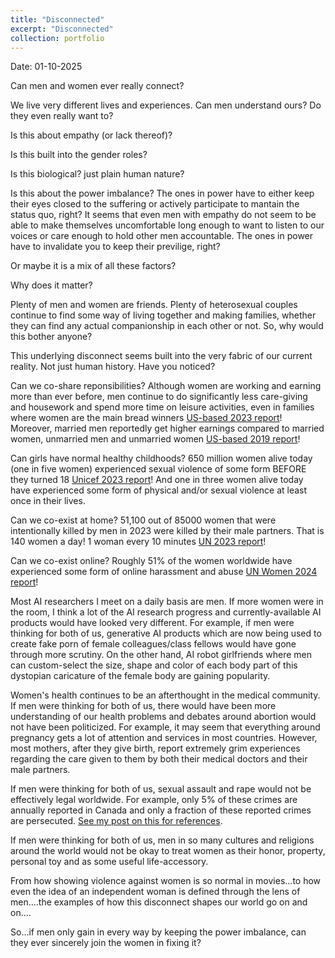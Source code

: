 ```yaml
---
title: "Disconnected"
excerpt: "Disconnected"
collection: portfolio
---
```


Date: 01-10-2025

Can men and women ever really connect?

We live very different lives and experiences. Can men understand ours? Do they even really want to?

Is this about empathy (or lack thereof)? 

Is this built into the gender roles? 

Is this biological? just plain human nature?

Is this about the power imbalance? The ones in power have to either keep their eyes closed to the suffering or actively participate to mantain the status quo, right? It seems that even men with empathy do not seem to be able to make themselves uncomfortable long enough to want to listen to our voices or care enough to hold other men accountable. The ones in power have to invalidate you to keep their previlige, right?

Or maybe it is a mix of all these factors? 





Why does it matter? 




Plenty of men and women are friends. Plenty of heterosexual couples continue to find some way of living together and making families, whether they can find any actual companionship in each other or not. So, why would this bother anyone?



This underlying disconnect seems built into the very fabric of our current reality. Not just human history. Have you noticed?





Can we co-share reponsibilities? Although women are working and earning more than ever before, men continue to do significantly less care-giving and housework and spend more time on leisure activities, even in families where women are the main bread winners [US-based 2023 report](https://www.pewresearch.org/social-trends/2023/04/13/in-a-growing-share-of-u-s-marriages-husbands-and-wives-earn-about-the-same/)! Moreover, married men reportedly get higher earnings compared to married women, unmarried men and unmarried women [US-based 2019 report](https://www.stlouisfed.org/publications/regional-economist/second-quarter-2019/earnings-gap-marital-status-race-gender)!
  

Can girls have normal healthy childhoods? 650 million women alive today (one in five women) experienced sexual violence of some form BEFORE they turned 18 [Unicef 2023 report](https://www.reuters.com/world/one-eight-girls-women-raped-or-sexually-assaulted-before-age-18-unicef-says-2024-10-10/)! And one in three women alive today have experienced some form of physical and/or sexual violence at least once in their lives. 

Can we co-exist at home? 51,100 out of 85000 women that were intentionally killed by men in 2023 were killed by their male partners. That is 140 women a day! 1 woman every 10 minutes [UN 2023 report](https://www.unwomen.org/en/digital-library/publications/2024/11/femicides-in-2023-global-estimates-of-intimate-partner-family-member-femicides)! 

Can we co-exist online? Roughly 51% of the women worldwide have experienced some form of online harassment and abuse [UN Women 2024 report](https://knowledge.unwomen.org/en/articles/facts-and-figures/facts-and-figures-ending-violence-against-women)!



Most AI researchers I meet on a daily basis are men. If more women were in the room, I think a lot of the AI research progress and currently-available AI products would have looked very different. For example, if men were thinking for both of us, generative AI products which are now being used to create fake porn of female colleagues/class fellows would have gone through more scrutiny. On the other hand, AI robot girlfriends where men can custom-select the size, shape and color of each body part of this dystopian caricature of the female body are gaining popularity. 



Women's health continues to be an afterthought in the medical community. If men were thinking for both of us, there would have been more understanding of our health problems and debates around abortion would not have been politicized. For example, it may seem that everything around pregnancy gets a lot of attention and services in most countries. However, most mothers, after they give birth, report extremely grim experiences regarding the care given to them by both their medical doctors and their male partners.   



If men were thinking for both of us, sexual assault and rape would not be effectively legal worldwide. For example, only 5% of these crimes are annually reported in Canada and only a fraction of these reported crimes are persecuted. [See my post on this for references](https://aroosaijaz.github.io/portfolio/sma1/). 


If men were thinking for both of us, men in so many cultures and religions around the world would not be okay to treat women as their honor, property, personal toy and as some useful life-accessory. 


From how showing violence against women is so normal in movies...to how even the idea of an independent woman is defined through the lens of men....the examples of how this disconnect shapes our world go on and on.... 


So...if men only gain in every way by keeping the power imbalance, can they ever sincerely join the women in fixing it?
